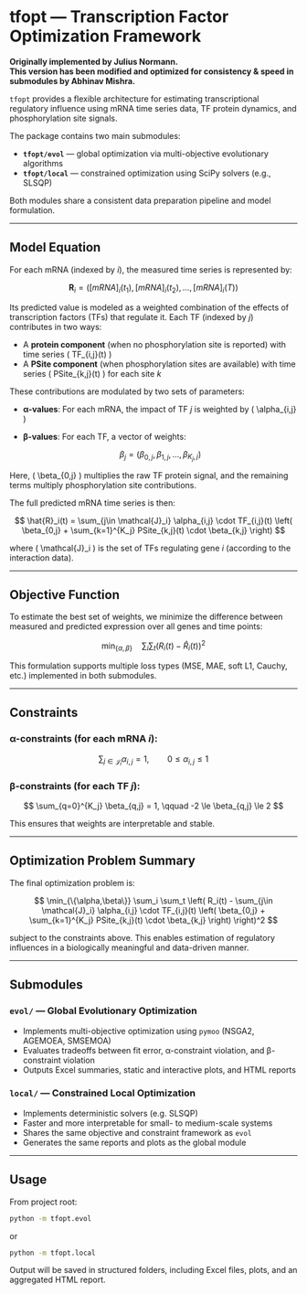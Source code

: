 # tfopt — Transcription Factor Optimization Framework

**Originally implemented by Julius Normann.**  
**This version has been modified and optimized for consistency & speed in submodules by Abhinav Mishra.**

`tfopt` provides a flexible architecture for estimating transcriptional regulatory influence using mRNA time series data, TF protein dynamics, and phosphorylation site signals.

The package contains two main submodules:

- **`tfopt/evol`** — global optimization via multi-objective evolutionary algorithms  
- **`tfopt/local`** — constrained optimization using SciPy solvers (e.g., SLSQP)

Both modules share a consistent data preparation pipeline and model formulation.

---

## Model Equation

For each mRNA (indexed by *i*), the measured time series is represented by:

$$
\mathbf{R}_i = \left([mRNA]_i(t_1), [mRNA]_i(t_2), \dots, [mRNA]_i(T)\right)
$$

Its predicted value is modeled as a weighted combination of the effects of transcription factors (TFs) that regulate it. Each TF (indexed by *j*) contributes in two ways:
- A **protein component** (when no phosphorylation site is reported) with time series \( TF_{i,j}(t) \)
- A **PSite component** (when phosphorylation sites are available) with time series \( PSite_{k,j}(t) \) for each site *k*

These contributions are modulated by two sets of parameters:
- **α-values**: For each mRNA, the impact of TF *j* is weighted by \( \alpha_{i,j} \)
- **β-values**: For each TF, a vector of weights:

  $$
  \beta_j = \left( \beta_{0,j}, \beta_{1,j}, \dots, \beta_{K_j,j} \right)
  $$

Here, \( \beta_{0,j} \) multiplies the raw TF protein signal, and the remaining terms multiply phosphorylation site contributions.

The full predicted mRNA time series is then:

$$
\hat{R}_i(t) = \sum_{j\in \mathcal{J}_i} \alpha_{i,j} \cdot TF_{i,j}(t) \left( \beta_{0,j} + \sum_{k=1}^{K_j} PSite_{k,j}(t) \cdot \beta_{k,j} \right)
$$

where \( \mathcal{J}_i \) is the set of TFs regulating gene *i* (according to the interaction data).

---

## Objective Function

To estimate the best set of weights, we minimize the difference between measured and predicted expression over all genes and time points:

$$
\min_{\{\alpha,\beta\}} \quad \sum_i \sum_t \left( R_i(t) - \hat{R}_i(t) \right)^2
$$

This formulation supports multiple loss types (MSE, MAE, soft L1, Cauchy, etc.) implemented in both submodules.

---

## Constraints

### α-constraints (for each mRNA *i*):

$$
\sum_{j\in \mathcal{J}_i} \alpha_{i,j} = 1, \qquad 0 \le \alpha_{i,j} \le 1
$$

### β-constraints (for each TF *j*):

$$
\sum_{q=0}^{K_j} \beta_{q,j} = 1, \qquad -2 \le \beta_{q,j} \le 2
$$

This ensures that weights are interpretable and stable.

---

## Optimization Problem Summary

The final optimization problem is:

$$
\min_{\{\alpha,\beta\}} \sum_i \sum_t \left( R_i(t) - \sum_{j\in \mathcal{J}_i} \alpha_{i,j} \cdot TF_{i,j}(t) \left( \beta_{0,j} + \sum_{k=1}^{K_j} PSite_{k,j}(t) \cdot \beta_{k,j} \right) \right)^2
$$

subject to the constraints above. This enables estimation of regulatory influences in a biologically meaningful and data-driven manner.

---

## Submodules

### `evol/` — Global Evolutionary Optimization

- Implements multi-objective optimization using `pymoo` (NSGA2, AGEMOEA, SMSEMOA)
- Evaluates tradeoffs between fit error, α-constraint violation, and β-constraint violation
- Outputs Excel summaries, static and interactive plots, and HTML reports

### `local/` — Constrained Local Optimization

- Implements deterministic solvers (e.g. SLSQP)
- Faster and more interpretable for small- to medium-scale systems
- Shares the same objective and constraint framework as `evol`
- Generates the same reports and plots as the global module

---

## Usage

From project root:

```bash
python -m tfopt.evol
```

or

```bash
python -m tfopt.local
```

Output will be saved in structured folders, including Excel files, plots, and an aggregated HTML report.